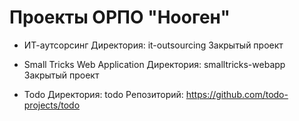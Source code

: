 
Проекты ОРПО "Нооген"
=====================

- ИТ-аутсорсинг
  Директория: it-outsourcing
  Закрытый проект 

- Small Tricks Web Application
  Директория: smalltricks-webapp
  Закрытый проект

- Todo
  Директория: todo
  Репозиторий: https://github.com/todo-projects/todo
